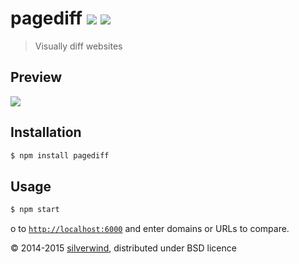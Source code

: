 # pagediff [![](https://img.shields.io/npm/v/pagediff.svg?style=flat)](https://www.npmjs.org/package/pagediff) [![](http://img.shields.io/david/silverwind/pagediff.svg?style=flat)](https://david-dm.org/silverwind/pagediff)
> Visually diff websites

## Preview
![](https://raw.githubusercontent.com/silverwind/pagediff/master/screenshot.png)

## Installation
```sh
$ npm install pagediff
```

## Usage
```sh
$ npm start
```

o to [`http://localhost:6000`](http://localhost:6000) and enter domains or URLs to compare.

© 2014-2015 [silverwind](https://github.com/silverwind), distributed under BSD licence
